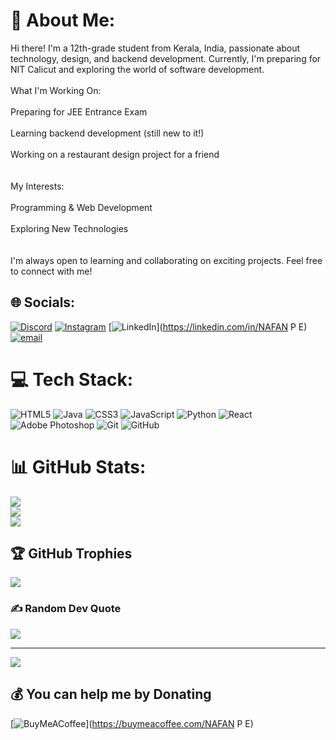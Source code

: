 # 💫 About Me:
Hi there! I'm a 12th-grade student from Kerala, India, passionate about technology, design, and backend development. Currently, I'm preparing for NIT Calicut and exploring the world of software development.<br><br>What I'm Working On:<br><br>Preparing for JEE Entrance Exam<br><br>Learning backend development (still new to it!)<br><br>Working on a restaurant design project for a friend<br><br><br>My Interests:<br><br>Programming & Web Development<br><br>Exploring New Technologies<br><br><br>I'm always open to learning and collaborating on exciting projects. Feel free to connect with me!<br>


## 🌐 Socials:
[![Discord](https://img.shields.io/badge/Discord-%237289DA.svg?logo=discord&logoColor=white)](https://discord.gg/https://discord.gg/jQgGaaRn) [![Instagram](https://img.shields.io/badge/Instagram-%23E4405F.svg?logo=Instagram&logoColor=white)](https://instagram.com/itz_nafan) [![LinkedIn](https://img.shields.io/badge/LinkedIn-%230077B5.svg?logo=linkedin&logoColor=white)](https://linkedin.com/in/NAFAN P E) [![email](https://img.shields.io/badge/Email-D14836?logo=gmail&logoColor=white)](mailto:nafan.official@gmail.com ) 

# 💻 Tech Stack:
![HTML5](https://img.shields.io/badge/html5-%23E34F26.svg?style=for-the-badge&logo=html5&logoColor=white) ![Java](https://img.shields.io/badge/java-%23ED8B00.svg?style=for-the-badge&logo=openjdk&logoColor=white) ![CSS3](https://img.shields.io/badge/css3-%231572B6.svg?style=for-the-badge&logo=css3&logoColor=white) ![JavaScript](https://img.shields.io/badge/javascript-%23323330.svg?style=for-the-badge&logo=javascript&logoColor=%23F7DF1E) ![Python](https://img.shields.io/badge/python-3670A0?style=for-the-badge&logo=python&logoColor=ffdd54) ![React](https://img.shields.io/badge/react-%2320232a.svg?style=for-the-badge&logo=react&logoColor=%2361DAFB) ![Adobe Photoshop](https://img.shields.io/badge/adobe%20photoshop-%2331A8FF.svg?style=for-the-badge&logo=adobe%20photoshop&logoColor=white) ![Git](https://img.shields.io/badge/git-%23F05033.svg?style=for-the-badge&logo=git&logoColor=white) ![GitHub](https://img.shields.io/badge/github-%23121011.svg?style=for-the-badge&logo=github&logoColor=white)
# 📊 GitHub Stats:
![](https://github-readme-stats.vercel.app/api?username=nafanpe&theme=dark&hide_border=false&include_all_commits=true&count_private=false)<br/>
![](https://github-readme-streak-stats.herokuapp.com/?user=nafanpe&theme=dark&hide_border=false)<br/>
![](https://github-readme-stats.vercel.app/api/top-langs/?username=nafanpe&theme=dark&hide_border=false&include_all_commits=true&count_private=false&layout=compact)

## 🏆 GitHub Trophies
![](https://github-profile-trophy.vercel.app/?username=nafanpe&theme=radical&no-frame=false&no-bg=true&margin-w=4)

### ✍️ Random Dev Quote
![](https://quotes-github-readme.vercel.app/api?type=horizontal&theme=radical)

---
[![](https://visitcount.itsvg.in/api?id=nafanpe&icon=0&color=0)](https://visitcount.itsvg.in)

  ## 💰 You can help me by Donating
  [![BuyMeACoffee](https://img.shields.io/badge/Buy%20Me%20a%20Coffee-ffdd00?style=for-the-badge&logo=buy-me-a-coffee&logoColor=black)](https://buymeacoffee.com/NAFAN P E) 

  
<!-- Proudly created with GPRM ( https://gprm.itsvg.in ) -->
